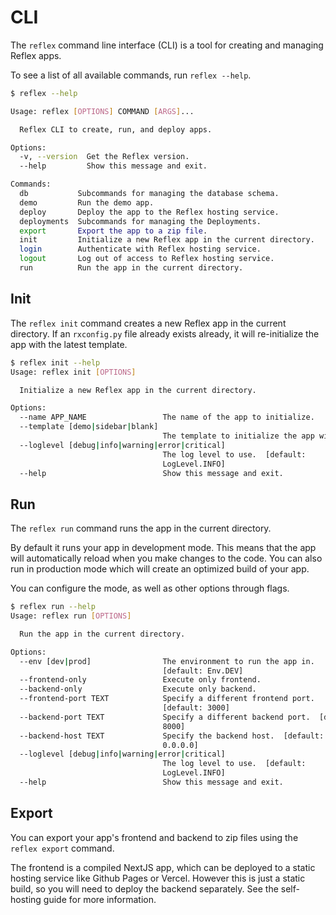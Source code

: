 # CLI

The `reflex` command line interface (CLI) is a tool for creating and managing Reflex apps.

To see a list of all available commands, run `reflex --help`.

```bash
$ reflex --help

Usage: reflex [OPTIONS] COMMAND [ARGS]...

  Reflex CLI to create, run, and deploy apps.

Options:
  -v, --version  Get the Reflex version.
  --help         Show this message and exit.

Commands:
  db           Subcommands for managing the database schema.
  demo         Run the demo app.
  deploy       Deploy the app to the Reflex hosting service.
  deployments  Subcommands for managing the Deployments.
  export       Export the app to a zip file.
  init         Initialize a new Reflex app in the current directory.
  login        Authenticate with Reflex hosting service.
  logout       Log out of access to Reflex hosting service.
  run          Run the app in the current directory.
```

## Init

The `reflex init` command creates a new Reflex app in the current directory.
If an `rxconfig.py` file already exists already, it will re-initialize the app with the latest template.

```bash
$ reflex init --help
Usage: reflex init [OPTIONS]

  Initialize a new Reflex app in the current directory.

Options:
  --name APP_NAME                 The name of the app to initialize.
  --template [demo|sidebar|blank]
                                  The template to initialize the app with.
  --loglevel [debug|info|warning|error|critical]
                                  The log level to use.  [default:
                                  LogLevel.INFO]
  --help                          Show this message and exit.
```

## Run

The `reflex run` command runs the app in the current directory.

By default it runs your app in development mode.
This means that the app will automatically reload when you make changes to the code.
You can also run in production mode which will create an optimized build of your app.

You can configure the mode, as well as other options through flags.

```bash
$ reflex run --help
Usage: reflex run [OPTIONS]

  Run the app in the current directory.

Options:
  --env [dev|prod]                The environment to run the app in.
                                  [default: Env.DEV]
  --frontend-only                 Execute only frontend.
  --backend-only                  Execute only backend.
  --frontend-port TEXT            Specify a different frontend port.
                                  [default: 3000]
  --backend-port TEXT             Specify a different backend port.  [default:
                                  8000]
  --backend-host TEXT             Specify the backend host.  [default:
                                  0.0.0.0]
  --loglevel [debug|info|warning|error|critical]
                                  The log level to use.  [default:
                                  LogLevel.INFO]
  --help                          Show this message and exit.
```

## Export

You can export your app's frontend and backend to zip files using the `reflex export` command.

The frontend is a compiled NextJS app, which can be deployed to a static hosting service like Github Pages or Vercel.
However this is just a static build, so you will need to deploy the backend separately.
See the self-hosting guide for more information.
